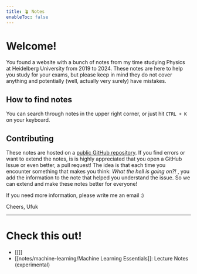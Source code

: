 ```yaml
---
title: 🪴 Notes
enableToc: false
---
```



# Welcome!
You found a website with a bunch of notes from my time studying Physics at Heidelberg University from 2019 to 2024. These notes are here to help you study for your exams, but please keep in mind they do not cover anything and potentially (well, actually very surely) have mistakes.
## How to find notes
You can search through notes in the upper right corner, or just hit `CTRL + K` on your keyboard.

## Contributing
These notes are hosted on a  [public GitHub repository](https://github.com/ufuk-cakir/notes). If you find errors or want to extend the notes, is is highly appreciated that you open a GitHub Issue or even better, a pull request! The idea is that each time you encounter something that makes you think: *What the hell is going on?!* , you add the information to the note that helped you understand the issue. So we can extend and make these notes better for everyone!

If you need more information,  please write me an email :)

Cheers,
Ufuk


---
# Check this out!
- [[]]
- [[notes/machine-learning/Machine Learning Essentials]]: Lecture Notes (experimental)





